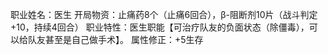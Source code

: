 职业姓名：医生
开局物资：止痛药8个（止痛6回合），β-阻断剂10片（战斗判定+10，持续4回合）
职业特性：医生职能【可治疗队友的负面状态（除僵毒），可以给队友甚至是自己做手术】。
属性修正：+5生存